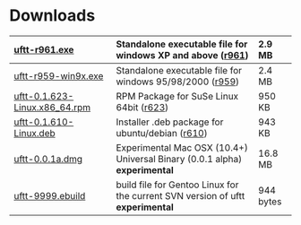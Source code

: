 # Downloads #

| [uftt-r961.exe                ](https://uftt.googlecode.com/files/uftt-r961.exe) | Standalone executable file for windows XP and above ([r961](https://code.google.com/p/uftt/source/detail?r=961))                     | 2.9 MB    |
|:---------------------------------------------------------------------------------|:-------------------------------------------------------------------------------------------------------------------------------------|:----------|
| [uftt-r959-win9x.exe          ](https://uftt.googlecode.com/files/uftt-r959-win9x.exe) | Standalone executable file for windows 95/98/2000 ([r959](https://code.google.com/p/uftt/source/detail?r=959))                       | 2.4 MB    |
| [uftt-0.1.623-Linux.x86\_64.rpm](https://uftt.googlecode.com/files/uftt-0.1.623-Linux.x86_64.rpm) | RPM Package for SuSe Linux 64bit ([r623](https://code.google.com/p/uftt/source/detail?r=623))                                        | 950 KB    |
| [uftt-0.1.610-Linux.deb       ](https://uftt.googlecode.com/files/uftt-0.1.610-Linux.deb) | Installer .deb package for ubuntu/debian ([r610](https://code.google.com/p/uftt/source/detail?r=610))                                | 943 KB    |
| [uftt-0.0.1a.dmg              ](https://uftt.googlecode.com/files/uftt-0.0.1a.dmg) | Experimental Mac OSX (10.4+) Universal Binary (0.0.1 alpha) **experimental**     | 16.8 MB   |
| [uftt-9999.ebuild             ](https://uftt.googlecode.com/svn/ebuilds/uftt-9999.ebuild) | build file for Gentoo Linux for the current SVN version of uftt **experimental** | 944 bytes |